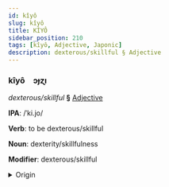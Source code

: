 ```yaml
---
id: kîyô
slug: kîyô
title: KÎYÔ
sidebar_position: 210
tags: [kîyô, Adjective, Japonic]
description: dexterous/skillful § Adjective
---
```


### kîyô&emsp;<span kind="abugida">ɔɟɀı</span>

*dexterous/skillful* **§** [Adjective](../../tags/Adjective)

**IPA**: /ˈki.jo/

**Verb**: to be dexterous/skillful

**Noun**: dexterity/skillfulness

**Modifier**: dexterous/skillful

<details>
    <summary>Origin</summary>
    Japonese きよう kiyō [kʲijo̞ː]<br/>
    <em>Japonic Language Family</em>
</details>
